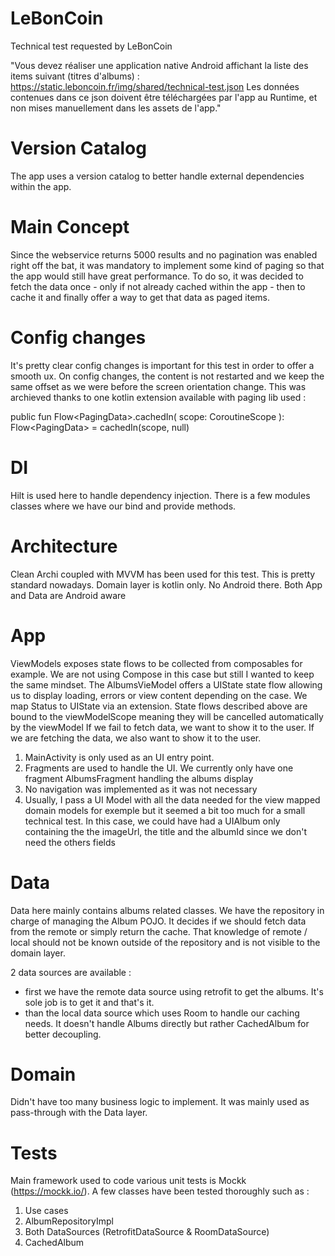 # LeBonCoin
Technical test requested by LeBonCoin

"Vous devez réaliser une application native Android affichant la liste des items suivant (titres
d'albums) : https://static.leboncoin.fr/img/shared/technical-test.json
Les données contenues dans ce json doivent être téléchargées par l'app au Runtime, et non
mises manuellement dans les assets de l'app."

# Version Catalog
The app uses a version catalog to better handle external dependencies within the app. 

# Main Concept
Since the webservice returns 5000 results and no pagination was enabled right off the bat, it was mandatory to implement 
some kind of paging so that the app would still have great performance. To do so, it was decided to fetch the data once -
only if not already cached within the app - then to cache it and finally offer a way to get that data as paged items.

# Config changes
It's pretty clear config changes is important for this test in order to offer a smooth ux. On config changes, the content is not restarted 
and we keep the same offset as we were before the screen orientation change. This was archieved thanks to one kotlin extension available with paging lib used : 

public fun <T : Any> Flow<PagingData<T>>.cachedIn(
scope: CoroutineScope
): Flow<PagingData<T>> = cachedIn(scope, null)

# DI
Hilt is used here to handle dependency injection. There is a few modules classes where we have our
bind and provide methods.

# Architecture
Clean Archi coupled with MVVM has been used for this test. This is pretty standard nowadays.
Domain layer is kotlin only. No Android there.
Both App and Data are Android aware

# App
ViewModels exposes state flows to be collected from composables for example. We are not using Compose in this case but still I wanted to keep the same mindset. 
The AlbumsVieModel offers a UIState state flow allowing us to display loading, errors or view content depending on the case. We map Status to UIState via an extension.
State flows described above are bound to the viewModelScope meaning they will be cancelled automatically by the viewModel
If we fail to fetch data, we want to show it to the user.
If we are fetching the data, we also want to show it to the user.

1. MainActivity is only used as an UI entry point.
2. Fragments are used to handle the UI. We currently only have one fragment AlbumsFragment
handling the albums display
3. No navigation was implemented as it was not necessary
4. Usually, I pass a UI Model with all the data needed for the view mapped domain models for exemple but it seemed a bit too much for a small technical test. In this case, we could have had a UIAlbum only containing the the imageUrl, the title and the albumId since we don't need the others fields

# Data
Data here mainly contains albums related classes. We have the repository in charge of managing the Album POJO.
It decides if we should fetch data from the remote or simply return the cache. 
That knowledge of remote / local should not be known outside of the repository and is not visible to the domain layer.

2 data sources are available : 
 - first we have the remote data source using retrofit to get the albums. It's sole job is to get it and that's it.
 - than the local data source which uses Room to handle our caching needs. It doesn't handle Albums directly but rather CachedAlbum for better decoupling.

# Domain
Didn't have too many business logic to implement. It was mainly used as pass-through with the Data layer.

# Tests
Main framework used to code various unit tests is Mockk (https://mockk.io/). A few classes have been tested thoroughly such as : 
1. Use cases
2. AlbumRepositoryImpl
3. Both DataSources (RetrofitDataSource & RoomDataSource)
4. CachedAlbum
